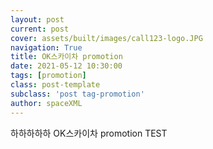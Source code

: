 ```yaml
---
layout: post
current: post
cover: assets/built/images/call123-logo.JPG
navigation: True
title: OK스카이차 promotion
date: 2021-05-12 10:30:00
tags: [promotion]
class: post-template
subclass: 'post tag-promotion'
author: spaceXML
---
```


하하하하하 OK스카이차 promotion TEST